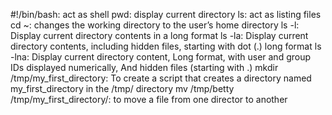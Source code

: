 #!/bin/bash: act as shell
pwd: display current directory
ls: act as listing files
cd ~: changes the working directory to the user’s home directory
ls -l: Display current directory contents in a long format
ls -la: Display current directory contents, including hidden files, starting with dot (.) long format
ls -lna: Display current directory content, Long format, with user and group IDs displayed numerically, And hidden files (starting with .)
mkdir /tmp/my_first_directory: To create a script that creates a directory named my_first_directory in the /tmp/ directory
mv /tmp/betty /tmp/my_first_directory/: to move a file from one director to another
